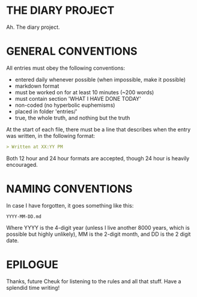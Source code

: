 THE DIARY PROJECT
=================

Ah. The diary project.

GENERAL CONVENTIONS
===================

All entries must obey the following conventions:
- entered daily whenever possible (when impossible, make it possible)
- markdown format
- must be worked on for at least 10 minutes (~200 words)
- must contain section 'WHAT I HAVE DONE TODAY'
- non-coded (no hyperbolic euphemisms)
- placed in folder 'entries/'
- true, the whole truth, and nothing but the truth

At the start of each file, there must be a line that describes when the entry
was written, in the following format:

```md
> Written at XX:YY PM
```

Both 12 hour and 24 hour formats are accepted, though 24 hour is heavily
encouraged.

NAMING CONVENTIONS
==================

In case I have forgotten, it goes something like this:

```
YYYY-MM-DD.md
```

Where YYYY is the 4-digit year (unless I live another 8000 years, which is
possible but highly unlikely), MM is the 2-digit month, and DD is the 2 digit
date.

EPILOGUE
========

Thanks, future Cheuk for listening to the rules and all that stuff. Have a
splendid time writing!
